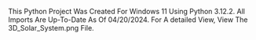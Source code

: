 This Python Project Was Created For Windows 11 Using Python 3.12.2. All Imports Are Up-To-Date As Of 04/20/2024.
For A detailed View, View The 3D_Solar_System.png File.
